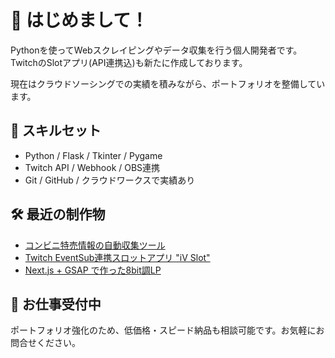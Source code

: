 # 👋 はじめまして！

Pythonを使ってWebスクレイピングやデータ収集を行う個人開発者です。
TwitchのSlotアプリ(API連携込)も新たに作成しております。

現在はクラウドソーシングでの実績を積みながら、ポートフォリオを整備しています。


## 📌 スキルセット
- Python / Flask / Tkinter / Pygame
- Twitch API / Webhook / OBS連携
- Git / GitHub / クラウドワークスで実績あり

## 🛠 最近の制作物

- [コンビニ特売情報の自動収集ツール](https://github.com/cancak000/convenience-store-scraper)
- [Twitch EventSub連携スロットアプリ "iV Slot"](https://github.com/cancak000/twitchslot)
- [Next.js + GSAP で作った8bit調LP](https://github.com/cancak000/8bit-landing-page)

## 💼 お仕事受付中

ポートフォリオ強化のため、低価格・スピード納品も相談可能です。お気軽にお問合せください。
